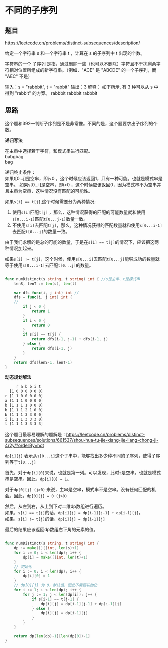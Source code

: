 # 不同的子序列

## 题目
https://leetcode.cn/problems/distinct-subsequences/description/  


给定一个字符串 s 和一个字符串 t ，计算在 s 的子序列中 t 出现的个数。

字符串的一个 子序列 是指，通过删除一些（也可以不删除）字符且不干扰剩余字符相对位置所组成的新字符串。（例如，"ACE" 是 "ABCDE" 的一个子序列，而 "AEC" 不是）

输入：s = "rabbbit", t = "rabbit"
输出：3
解释：
如下所示, 有 3 种可以从 s 中得到 "rabbit" 的方案。
rabbbit
rabbbit
rabbbit


## 思路

这个题和392—判断子序列是不是非常像。不同的是，这个题要求出子序列的个数。

**递归写法**

在主串中选择若干字符，和模式串进行匹配。  
babgbag  
    bag  


递归终止条件：  
如果t[0...j]是空串，即j<0 ，这个时候应该返回1，只有一种可能。也就是模式串是空串。
如果s[0...i]是空串，即i<0 ，这个时候应该返回0，因为模式串不为空串并且主串为空串，这种情况没有匹配的可能性。


如果`s[i] == t[j]`,这个时候需要分为两种情况:
1. 使用`s[i]`匹配`t[j]` ，那么，这种情况获得的匹配的可能数量就和使用`s[0...i-1]`匹配`t[0...j-1]`数量一致。
2. 不使用`s[i]`去匹配`t[j]`，那么，这种情况获得的匹配数量就和使用`s[0...i-1]`去匹配`t[0...j]`的数量一致。

由于我们求解的是总的可能的数量，于是在`s[i] == t[j]`的情况下，应该把这两种情况加起来。


如果`s[i] != t[j]`，这个时候，使用`s[0...i]`去匹配`t[0...j]`能够成功的数量就等于使用`s[0...i-1]`去匹配`t[0...j]`的数量。



```go

func numDistinct(s string, t string) int { //s是主串、t是模式串
	lenS, lenT := len(s), len(t)

	var dfs func(i, j int) int //
	dfs = func(i, j int) int {
    // 
		if j < 0 {
			return 1
		}
		if i < 0 {
			return 0
		}
		if s[i] == t[j] {
			return dfs(i-1, j-1) + dfs(i-1, j)
		} else {
			return dfs(i-1, j)
		}
	}
	return dfs(lenS-1, lenT-1)
}


```


**动态规划解法**



```txt
     r a b b i t  
  [1 0 0 0 0 0 0]  
r [1 1 0 0 0 0 0]  
a [1 1 1 0 0 0 0]  
b [1 1 1 1 0 0 0]  
b [1 1 1 2 1 0 0]  
b [1 1 1 3 3 0 0]  
i [1 1 1 3 3 3 0]  
t [1 1 1 3 3 3 3]  
```

这个题目最容易理解的题解是：https://leetcode.cn/problems/distinct-subsequences/solutions/661537/shou-hua-tu-jie-xiang-jie-liang-chong-ji-4r2y/?orderBy=hot



`dp[i][j]` 表示从`s[0...i]`这个子串中，能够找出多少种不同的子序列，使得子序列等于`t[0...j]`


首先，对于`dp[i][0]`来说，也就是第一列。可以发现，此时`t`是空串。也就是模式串是空串。因此，`dp[i][0] = 1`。

对于`dp[0][j] (j>0)` 来说，主串是空串，模式串不是空串。没有任何匹配的机会。因此，`dp[0][j] = 0 (j>0)`

然后，从左到右，从上到下对二维dp数组进行遍历。  
如果，`s[i] == t[j]`的话，`dp[i][j] = dp[i-1][j-1] + dp[i-1][j]`。  
如果，`s[i] != t[j]`的话，`dp[i][j] = dp[i-1][j]`

最后的结果应该返回dp数组右下角的元素的值。


```go

func numDistinct(s string, t string) int {
	dp := make([][]int, len(s)+1)
	for i := 0; i < len(dp); i++ {
		dp[i] = make([]int, len(t)+1)
	}
	// 初始化
	for i := 0; i < len(dp); i++ {
		dp[i][0] = 1
	}
	// dp[0][j] 为 0，默认值，因此不需要初始化
	for i := 1; i < len(dp); i++ {
		for j := 1; j < len(dp[i]); j++ {
			if s[i-1] == t[j-1] {
				dp[i][j] = dp[i-1][j-1] + dp[i-1][j]
			} else {
				dp[i][j] = dp[i-1][j]
			}
		}
	}

	return dp[len(dp)-1][len(dp[0])-1]
}

```













